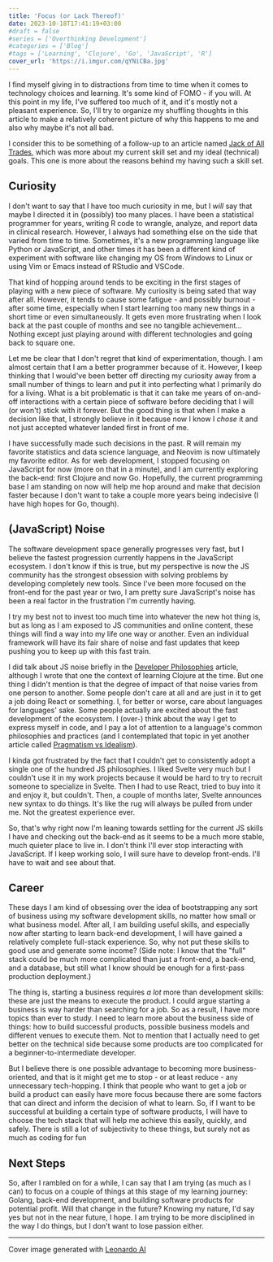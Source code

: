 ```yaml
---
title: 'Focus (or Lack Thereof)'
date: 2023-10-18T17:41:19+03:00
#draft = false
#series = ['Overthinking Development']
#categories = ['Blog']
#tags = ['Learning', 'Clojure', 'Go', 'JavaScript', 'R']
cover_url: 'https://i.imgur.com/qYNiCBa.jpg'
---
```


I find myself giving in to distractions from time to time when it comes to
technology choices and learning. It's some kind of FOMO - if you will. At this
point in my life, I've suffered too much of it, and it's mostly not a pleasant
experience. So, I'll try to organize my shuffling thoughts in this article to
make a relatively coherent picture of why this happens to me and also why maybe
it's not all bad.

I consider this to be something of a follow-up to an article named [Jack of All
Trades](/posts/jack-of-all-trades/), which was more about my current skill set
and my ideal (technical) goals. This one is more about the reasons behind my
having such a skill set.

## Curiosity

I don't want to say that I have too much curiosity in me, but I *will* say that
maybe I directed it in (possibly) too many places. I have been a statistical
programmer for years, writing R code to wrangle, analyze, and report data in
clinical research. However, I always had something else on the side that varied
from time to time. Sometimes, it's a new programming language like Python or
JavaScript, and other times it has been a different kind of experiment with
software like changing my OS from Windows to Linux or using Vim or Emacs
instead of RStudio and VSCode.

That kind of hopping around tends to be exciting in the first stages of playing
with a new piece of software. My curiosity is being sated that way after all.
However, it tends to cause some fatigue - and possibly burnout - after some
time, especially when I start learning too many new things in a short time or
even simultaneously. It gets even more frustrating when I look back at the past
couple of months and see no tangible achievement... Nothing except just playing
around with different technologies and going back to square one.

Let me be clear that I don't regret that kind of experimentation, though. I am
almost certain that I am a better programmer because of it. However, I keep
thinking that I would've been better off directing my curiosity away from a
small number of things to learn and put it into perfecting what I primarily do
for a living. What is a bit problematic is that it can take me years of
on-and-off interactions with a certain piece of software before deciding that I
will (or won't) stick with it forever. But the good thing is that when I make a
decision like that, I strongly believe in it because now I know I *chose* it
and not just accepted whatever landed first in front of me.

I have successfully made such decisions in the past. R will remain my favorite
statistics and data science language, and Neovim is now ultimately my favorite
editor. As for web development, I stopped focusing on JavaScript for now (more
on that in a minute), and I am currently exploring the back-end: first Clojure
and now Go. Hopefully, the current programming base I am standing on now will
help me hop around and make that decision faster because I don't want to take a
couple more years being indecisive (I have high hopes for Go, though).

## (JavaScript) Noise

The software development space generally progresses very fast, but I believe
the fastest progression currently happens in the JavaScript ecosystem. I don't
know if this is true, but my perspective is now the JS community has the
strongest obsession with solving problems by developing completely new tools.
Since I've been more focused on the front-end for the past year or two, I am
pretty sure JavaScript's noise has been a real factor in the frustration I'm
currently having.

I try my best not to invest too much time into whatever the new hot thing is,
but as long as I am exposed to JS communities and online content, these things
will find a way into my life one way or another. Even an individual framework
will have its fair share of noise and fast updates that keep pushing you to
keep up with this fast train.

I did talk about JS noise briefly in the [Developer
Philosophies](/posts/developer-philosophies/) article, although I wrote that
one the context of learning Clojure at the time. But one thing I didn't mention
is that the degree of impact of that noise varies from one person to another.
Some people don't care at all and are just in it to get a job doing React or
something. I, for better or worse, care about languages for languages' sake.
Some people actually are excited about the fast development of the ecosystem. I
(over-) think about the way I get to express myself in code, and I pay a lot of
attention to a language's common philosophies and practices (and I contemplated
that topic in yet another article called [Pragmatism vs
Idealism](/posts/pragmatism-vs-idealism/)).

I kinda got frustrated by the fact that I couldn't get to consistently adopt a
single one of the hundred JS philosophies. I liked Svelte very much but I
couldn't use it in my work projects because it would be hard to try to recruit
someone to specialize in Svelte. Then I had to use React, tried to buy into it
and enjoy it, but couldn't. Then, a couple of months later, Svelte announces
new syntax to do things. It's like the rug will always be pulled from under me.
Not the greatest experience ever.

So, that's why right now I'm leaning towards settling for the current JS skills
I have and checking out the back-end as it seems to be a much more stable, much
quieter place to live in. I don't think I'll ever stop interacting with
JavaScript. If I keep working solo, I will sure have to develop front-ends.
I'll have to wait and see about that.


## Career

These days I am kind of obsessing over the idea of bootstrapping any sort of
business using my software development skills, no matter how small or what
business model. After all, I am building useful skills, and especially now
after starting to learn back-end development, I will have gained a relatively
complete full-stack experience. So, why not put these skills to good use and
generate some income? (Side note: I know that the "full" stack could be much
more complicated than just a front-end, a back-end, and a database, but still
what I know should be enough for a first-pass production deployment.)

The thing is, starting a business requires *a lot* more than development
skills: these are just the means to execute the product. I could argue starting
a business is way harder than searching for a job. So as a result, I have more
topics than ever to study. I need to learn more about the business side of
things: how to build successful products, possible business models and
different venues to execute them. Not to mention that I actually need to get
better on the technical side because some products are too complicated for a
beginner-to-intermediate developer.

But I believe there is one possible advantage to becoming more
business-oriented, and that is it might get me to stop - or at least reduce -
any unnecessary tech-hopping. I think that people who want to get a job or
build a product can easily have more focus because there are some factors that
can direct and inform the decision of what to learn. So, if I want to be
successful at building a certain type of software products, I will have to
choose the tech stack that will help me achieve this easily, quickly, and
safely. There is still a lot of subjectivity to these things, but surely not as
much as coding for fun

## Next Steps

So, after I rambled on for a while, I can say that I am trying (as much as I
can) to focus on a couple of things at this stage of my learning journey:
Golang, back-end development, and building software products for potential
profit. Will that change in the future? Knowing my nature, I'd say yes but not
in the near future, I hope. I am trying to be more disciplined in the way I do
things, but I don't want to lose passion either.

* * *

Cover image generated with [Leonardo AI](https://leonardo.ai/)
